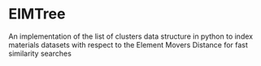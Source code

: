 # ElMTree
An implementation of the list of clusters data structure in python to index materials datasets with respect to the Element Movers Distance for fast similarity searches

